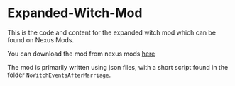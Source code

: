 # Expanded-Witch-Mod
This is the code and content for the expanded witch mod which can be found on Nexus Mods.

You can download the mod from nexus mods [here](https://www.nexusmods.com/stardewvalley/mods/16304)

The mod is primarily written using json files, with a short script found in the folder `NoWitchEventsAfterMarriage`.
